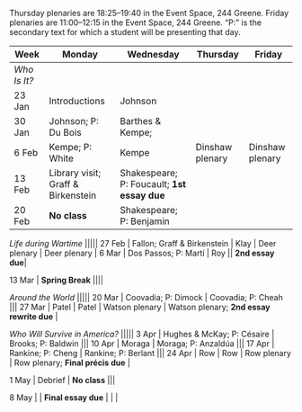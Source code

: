 
Thursday plenaries are 18:25–19:40 in the Event Space, 244 Greene. Friday
plenaries are 11:00–12:15 in the Event Space, 244 Greene. “P:” is the secondary
text for which a student will be presenting that day.

| Week | Monday | Wednesday | Thursday | Friday |
-------| ------ | --------- | -------- | ------ |
*Who Is It?* |||||
23 Jan| Introductions | Johnson |||
30 Jan | Johnson; P: Du Bois | Barthes & Kempe; |||
6 Feb | Kempe; P: White | Kempe | Dinshaw plenary | Dinshaw plenary |
13 Feb | Library visit; Graff & Birkenstein | Shakespeare; P: Foucault; **1st essay due** |||
20 Feb | **No class** | Shakespeare; P: Benjamin |||

*Life during Wartime* |||||
27 Feb | Fallon; Graff & Birkenstein | Klay | Deer plenary | Deer plenary |
6 Mar | Dos Passos; P: Martí | Roy || **2nd essay due**|

13 Mar | **Spring Break** ||||

*Around the World* |||||
20 Mar | Coovadia; P: Dimock | Coovadia; P: Cheah |||
27 Mar | Patel | Patel | Watson plenary | Watson plenary; **2nd essay rewrite due** |

*Who Will Survive in America?* |||||
3 Apr | Hughes & McKay; P: Césaire | Brooks; P: Baldwin |||
10 Apr | Moraga | Moraga; P: Anzaldúa |||
17 Apr | Rankine; P: Cheng | Rankine; P: Berlant |||
24 Apr | Row | Row | Row plenary | Row plenary; **Final précis due** |

1 May | Debrief | **No class** |||

8 May | | **Final essay due** | | |
